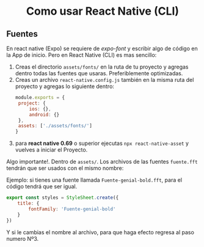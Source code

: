 <h1 align="center">Como usar React Native (CLI)</h1>

## Fuentes

En react native (Expo) se requiere de _expo-font_ y escribir algo de código en la App de inicio. Pero en React Native (CLI) es mas sencillo:

1. Creas el directorio `assets/fonts/` en la ruta de tu proyecto y agregas dentro todas las fuentes que usaras. Preferiblemente optimizadas.
2. Creas un archivo `react-native.config.js` también en la misma ruta del proyecto y agregas lo siguiente dentro:
   ```javascript
   module.exports = {
   	project: {
   		ios: {},
   		android: {}
   	},
   	assets: ['./assets/fonts/']
   }
   ```
3. para **react native 0.69** o superior ejecutas `npx react-native-asset` y vuelves a iniciar el Proyecto.

Algo importante!. Dentro de `assets/`. Los archivos de las fuentes `fuente.fft` tendrán que ser usados con el mismo nombre:

Ejemplo: si tienes una fuente llamada `Fuente-genial-bold.fft`, para el código tendrá que ser igual.

```javascript
export const styles = StyleSheet.create({
	title: {
		fontFamily: 'Fuente-genial-bold'
	}
})
```

Y si le cambias el nombre al archivo, para que haga efecto regresa al paso numero Nº3.
